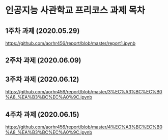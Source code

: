 # 인공지능 사관학교 프리코스 과제 목차

## 1주차 과제 (2020.05.29)
https://github.com/aorhr456/report/blob/master/report1.ipynb
## 2주차 과제 (2020.06.09)
## 3주차 과제 (2020.06.12)
https://github.com/aorhr456/report/blob/master/3%EC%A3%BC%EC%B0%A8_%EA%B3%BC%EC%A0%9C.ipynb
## 4주차 과제 (2020.06.15)
https://github.com/aorhr456/report/blob/master/4%EC%A3%BC%EC%B0%A8_%EA%B3%BC%EC%A0%9C.ipynb
